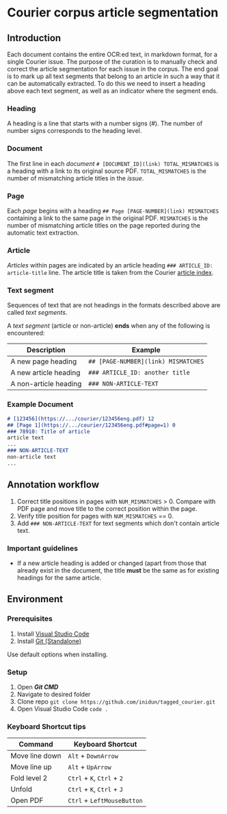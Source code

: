 # Courier corpus article segmentation

## Introduction

Each document contains the entire OCR:ed text, in markdown format, for a single Courier issue. The purpose of the curation is to manually check and correct the article segmentation for each issue in the corpus. The end goal is to mark up all text segments that belong to an article in such a way that it can be automatically extracted. To do this we need to insert a heading above each text segment, as well as an indicator where the segment ends. 

### Heading

A heading is a line that starts with a number signs (#). The number of number signs corresponds to the heading level.
### Document

The first line in each *document* `# [DOCUMENT_ID](link) TOTAL_MISMATCHES` is a heading with a link to its original source PDF. `TOTAL_MISMATCHES` is the number of mismatching article titles in the *issue*.

### Page

Each *page* begins with a heading `## Page [PAGE-NUMBER](link) MISMATCHES` containing a link to the same page in the original PDF. `MISMATCHES` is the number of mismatching article titles on the page reported during the automatic text extraction.

### Article

*Articles* within pages are indicated by an article heading `### ARTICLE_ID: article-title` line. The article title is taken from the Courier [article index](https://github.com/inidun/inidun_data/blob/main/courier/articles/article_index.csv).


### Text segment

Sequences of text that are not headings in the formats described above are called *text segments*. 

A *text segment* (article or non-article) **ends** when any of the following is encountered:

| Description           | Example                             |
| --------------------- | ----------------------------------- |
| A new page heading    | `## [PAGE-NUMBER](link) MISMATCHES` |
| A new article heading | `### ARTICLE_ID: another title`     |
| A non-article heading | `### NON-ARTICLE-TEXT`              |

### Example Document

```md
# [123456](https://.../courier/123456eng.pdf) 12
## [Page 1](https://.../courier/123456eng.pdf#page=1) 0
### 78910: Title of article
article text
...
### NON-ARTICLE-TEXT
non-article text
...
```

## Annotation workflow
1. Correct title positions in pages with `NUM_MISMATCHES` > 0. Compare with PDF page and move title to the correct position within the page.
2. Verify title position for pages with `NUM_MISMATCHES` == 0.
3. Add `### NON-ARTICLE-TEXT` for text segments which don't contain article text.

### Important guidelines

 - If a new article heading is added or changed (apart from those that already exist in the document, the title **must** be the same as for existing headings for the same article.

## Environment
### Prerequisites

1. Install [Visual Studio Code](https://code.visualstudio.com/download)
2. Install [Git (Standalone)](https://git-scm.com/downloads)

Use default options when installing.
### Setup

1. Open ***Git CMD***
2. Navigate to desired folder
3. Clone repo `git clone https://github.com/inidun/tagged_courier.git`
4. Open Visual Studio Code `code .`

### Keyboard Shortcut tips

| Command        | Keyboard Shortcut          |
| -------------- | -------------------------- |
| Move line down | `Alt` + `DownArrow`        |
| Move line up   | `Alt` + `UpArrow`          |
| Fold level 2   | `Ctrl` + `K`, `Ctrl` + `2` |
| Unfold         | `Ctrl` + `K`, `Ctrl` + `J` |
| Open PDF       | `Ctrl` + `LeftMouseButton` |